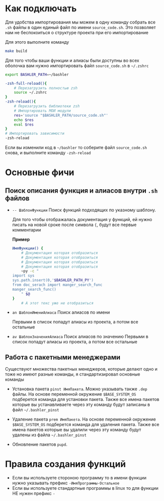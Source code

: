 # Как подключать

Для удобства импортирования мы можем в одну команду собрать
все `.sh` файлы в один единый файл по имени `source_code.sh`.
Это позволяет нам не беспокоиться о структуре проекта при его импортирование

Для этого выполните команду

```bash
make build
```

Для того чтобы ваши функции и алиасы были доступны во всех оболочка вам нужно импортировать файл `source_code.sh` в `~/.zshrc`

```bash
export BASHLER_PATH=~/bashler

-zsh-full-reload(){
    # Перезагрузить полностью zsh
    source ~/.zshrc
}
-zsh-reload(){
    # Перезагрузить библиотеки zsh
    # Импортировать МОИ модули
    res='source "$BASHLER_PATH/source_code.sh"'
    echo $res
    eval $res
}
# Импортировать зависимости
-zsh-reload
```

Если вы изменили код в `~/bashler` то соберите файл `source_code.sh` снова, и выполните команду `-zsh-reload`

# Основные фичи

## Поиск описания функция и алиасов внутри `.sh` файлов

- `-- ШаблонФункции` Поиск функций подходящих по указному шаблону.

  Для того чтобы отображалась документация у функций, ей нужно писать на новой сроке после символа `{`, будут все первые комментарии

  **Пример**

  ```bash
  ИмяФункции() {
      # Документация которая отобразиться
      # Документация которая отобразиться
      # Документация которая отобразиться
      # Документация которая отобразиться
      ~py -c "
  import sys
  sys.path.insert(0,'$BASHLER_PATH_PY')
  from doc_serach import manger_search_func
  manger_search_func()
      " $@
  }
      # А этот текс уже не отобразиться
  ```

- `an ШаблонИмениАлиаса` Поиск алиасов по имени

  Первыми в список попадут алиасы из проекта, а потом все остальные

- `av ШаблонЗначенияАлиаса` Поиск алиасов по значению
  Первыми в список попадут алиасы из проекта, а потом все остальные

## Работа с пакетными менеджерами

Существуют множества пакетных менеджеров, которые делают одно и тоже но имеют разные команды, я стандартизировал основные команды

- Установка пакета `pinst ИмяПакета`. Можно указывать также `.dep` файлы. На основе переменной окружение `$BASE_SYSTEM_OS` подберется команда для установки пакета. Также все имена пакетов которые вы устанавливаете через эту команду будут записаны в файл `~/.bashler_pinst`

- Удаление пакета `prem ИмяПакета`. На основе переменной окружение `$BASE_SYSTEM_OS` подберется команда для удаления пакета. Также все имена пакетов которые вы удалили через эту команду будут удалены из файла `~/.bashler_pinst`

- Обновление пакетов `pupd`.

# Правила создания функций

- Если вы используете стороною программу то в имени функции нужно указывать префикс `-ИмяПрограммы-Остальное`
- Если вы используете стандартные программы в linux то для функции НЕ нужен префикс `-`
